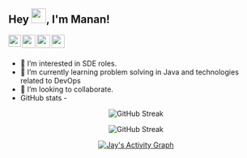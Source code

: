 ## Hey <img src="https://github.com/TheDudeThatCode/TheDudeThatCode/blob/master/Assets/Hi.gif" width="29px">, I'm **Manan**!

<a href="https://www.linkedin.com/in/manan-mehta-b39a581ba/">
  <img align="left" width="24px" src="https://cdn-icons-png.flaticon.com/512/174/174857.png"  />
</a>
<a href="https://twitter.com/Manan28Mehta">
  <img align="left" width="26px" src="https://logodownload.org/wp-content/uploads/2014/09/twitter-logo-6.png" />
</a>
<a href="mailto:mananmehta@outlook.com">
  <img align="left" width="26px" src="https://cdn-icons-png.flaticon.com/512/281/281769.png" />
</a>
<a href="https://mananmehta.hashnode.dev/">
  <img align="left" width="26px" src="https://cdn.hashnode.com/res/hashnode/image/upload/v1611902473383/CDyAuTy75.png?auto=compress" />
</a>

</br>
</br>

- 👀 I’m interested in SDE roles.
- 🌱 I’m currently learning problem solving in Java and technologies related to DevOps
- 💞️ I’m looking to collaborate. 
- GitHub stats -

<p align="center">
  <img src="https://github-readme-streak-stats.herokuapp.com/?user=mananmehta3&theme=dark&fire=87ceeb&ring=87ceeb&currStreakLabel=87ceeb" alt="GitHub Streak" />
</p>

<p align="center">
  <img src="https://github-readme-stats.vercel.app/api?username=mananmehta3&hide=issues&theme=algolia" alt="GitHub Streak" />
</p>

<p align="center">
  <a href="https://github.com/mananmehta3"><img alt="Jay's Activity Graph" src="https://activity-graph.herokuapp.com/graph?username=mananmehta3&theme=react-dark&color=fff&bg_color=050f2c" /></a>
</p>

